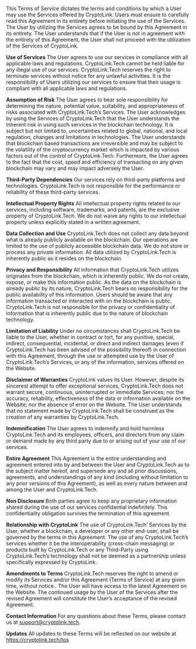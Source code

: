 This Terms of Service dictates the terms and conditions by which a User may use the Services offered by CryptoLink. Users must ensure to carefully read this Agreement in its entirety before initiating the use of the Services. The User by utilizing the Services agrees to be bound by this Agreement in its entirety. The User understands that if the User is not in agreement with the entirety of this Agreement, the User shall not proceed with the utilization of the Services of CryptoLink.

**Use of Services**
The User agrees to use our services in compliance with all applicable laws and regulations. CryptoLink.Tech cannot be held liable for any illegal use of our services. CryptoLink.Tech reserves the right to terminate services without notice for any unlawful activities. It is the responsibility of Users utilizing our services to ensure that their usage is compliant with all applicable laws and regulations.

**Assumption of Risk**
The User agrees to bear sole responsibility for determining the nature, potential value, suitability, and appropriateness of risks associated with CryptoLink.Tech’s Services. The User acknowledges by using the Services of CryptoLink.Tech that the User understands the inherent risk in using such services in the blockchain technology. It is subject but not limited to, uncertainties related to global, national, and local regulation, changes and limitations in technologies. The User understands that blockchain based transactions are irreversible and may be subject to the volatility of the cryptocurrency market which is impacted by various factors out of the control of CryptoLink.Tech. Furthermore, the User agrees to the fact that the cost, speed and efficiency of transacting on any given blockchain may vary and may impact adversely the User.

**Third-Party Dependencies**
Our services rely on third-party platforms and technologies. CryptoLink.Tech is not responsible for the performance or reliability of these third-party services.

**Intellectual Property Rights**
All intellectual property rights related to our services, including software, trademarks, and patents, are the exclusive property of CryptoLink.Tech. We do not waive any rights to our intellectual property unless explicitly stated in a written agreement.

**Data Collection and Use**
CryptoLink.Tech does not collect any data beyond what is already publicly available on the blockchain. Our operations are limited to the use of publicly accessible blockchain data. We do not store or process any private information. All data utilized by CryptoLink.Tech is inherently public as it resides on the blockchain.

**Privacy and Responsibility**
All information that CryptoLink.Tech utilizes originates from the blockchain, which is inherently public. We do not create, expose, or make this information public. As the data on the blockchain is already public by its nature, CryptoLink.Tech bears no responsibility for the public availability of this information. Users should be aware that any information transacted or interacted with on the blockchain is public. CryptoLink.Tech is not responsible for the privacy or confidentiality of information that is inherently public due to the nature of blockchain technology.

**Limitation of Liability**
Under no circumstances shall CryptoLink.Tech be liable to the User, whether in contract or tort, for any punitive, special, indirect, consequential, incidental, or direct and indirect damages (even if CryptoLink.Tech has been advised of the possibility thereof) in connection with this Agreement, through the use or attempted use by the User of CryptoLink.Tech’s Services, or any of the information, services offered on the Website.

**Disclaimer of Warranties**
CryptoLink values its User. However, despite its sincerest attempt to offer exceptional services, CryptoLink.Tech does not warrant secure, continuous, uninterrupted or immediate Services; nor the accuracy, reliability, effectiveness of the data or information available on the Website; nor the absence of error on the Website. The User understands that no statement made by CryptoLink.Tech shall be construed as the creation of any warranties by CryptoLink.Tech.

**Indemnification**
The User agrees to indemnify and hold harmless CryptoLink.Tech and its employees, officers, and directors from any claim or demand made by any third party due to or arising out of your use of our services.

**Entire Agreement**
This Agreement is the entire understanding and agreement entered into by and between the User and CryptoLink.Tech as to the subject matter hereof, and supersede any and all prior discussions, agreements, and understandings of any kind (including without limitation to any prior versions of this Agreement), as well as every nature between and among the User and CryptoLink.Tech.

**Non Disclosure**
Both parties agree to keep any proprietary information shared during the use of our services confidential indefinitely. This confidentiality obligation survives the termination of this agreement.


**Relationship with CryptoLink**
The use of CryptoLink.Tech’ Services by the User, whether a blockchain, a developer or any other end-user, shall be governed by the terms in this Agreement. The use of any CryptoLink.Tech’s services whether it be the interoperability (cross-chain messaging) or products built by CryptoLink.Tech or any Third-Party using CryptoLink.Tech’s technology shall not be deemed as a partnership unless specifically expressed by CryptoLink.

**Amendments to Terms**
CryptoLink.Tech reserves the right to amend or modify its Services and/or this Agreement (Terms of Service) at any given time, without notice.. The User will have access to the latest Agreement on the Website. The continued usage by the User of the Services after the revised Agreement will constitute the User’s acceptance of the revised Agreement.

**Contact Information**
For any questions about these Terms, please contact us at support@cryptolink.tech.

**Updates**
All updates to these Terms will be reflected on our website at https://cryptolink.tech/tos 

